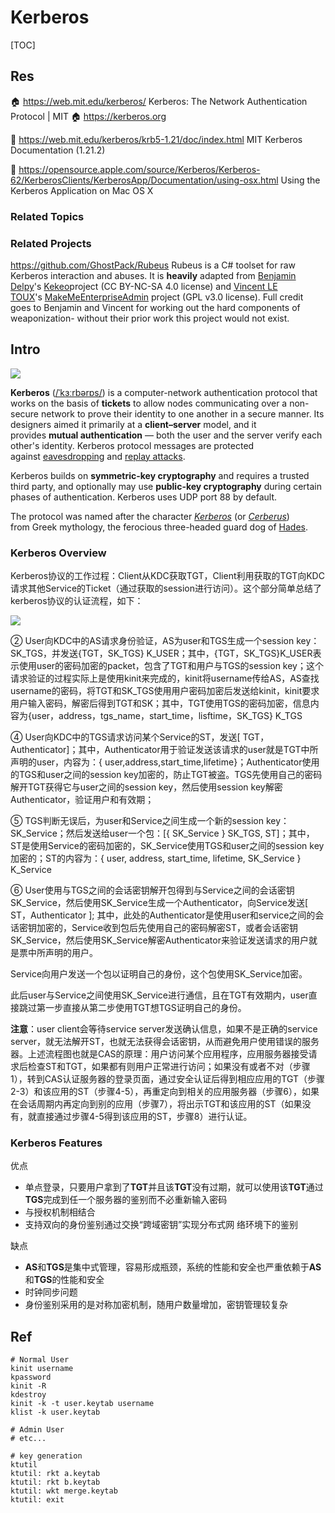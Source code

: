 # Kerberos

[TOC]



## Res
🏠 https://web.mit.edu/kerberos/
Kerberos: The Network Authentication Protocol | MIT
🏠 https://kerberos.org

📂 https://web.mit.edu/kerberos/krb5-1.21/doc/index.html
MIT Kerberos Documentation (1.21.2)

📂 https://opensource.apple.com/source/Kerberos/Kerberos-62/KerberosClients/KerberosApp/Documentation/using-osx.html
Using the Kerberos Application on Mac OS X


### Related Topics



### Related Projects
https://github.com/GhostPack/Rubeus
Rubeus is a C# toolset for raw Kerberos interaction and abuses. It is **heavily** adapted from [Benjamin Delpy](https://twitter.com/gentilkiwi)'s [Kekeo](https://github.com/gentilkiwi/kekeo/)project (CC BY-NC-SA 4.0 license) and [Vincent LE TOUX](https://twitter.com/mysmartlogon)'s [MakeMeEnterpriseAdmin](https://github.com/vletoux/MakeMeEnterpriseAdmin) project (GPL v3.0 license). Full credit goes to Benjamin and Vincent for working out the hard components of weaponization- without their prior work this project would not exist.



## Intro
![](../../../../../../../../../../Assets/Pics/kerberos.sml.png)

**Kerberos** ([/ˈkɜːrbərɒs/](https://en.wikipedia.org/wiki/Help:IPA/English "Help:IPA/English")) is a computer-network authentication protocol that works on the basis of **tickets** to allow nodes communicating over a non-secure network to prove their identity to one another in a secure manner. Its designers aimed it primarily at a **client–server** model, and it provides **mutual authentication** — both the user and the server verify each other's identity. Kerberos protocol messages are protected against [eavesdropping](https://en.wikipedia.org/wiki/Computer_insecurity#Eavesdropping "Computer insecurity") and [replay attacks](https://en.wikipedia.org/wiki/Replay_attack "Replay attack").

Kerberos builds on **symmetric-key cryptography** and requires a trusted third party, and optionally may use **public-key cryptography** during certain phases of authentication. Kerberos uses UDP port 88 by default.

The protocol was named after the character _[Kerberos](https://en.wikipedia.org/wiki/Cerberus "Cerberus")_ (or _[Cerberus](https://en.wikipedia.org/wiki/Cerberus "Cerberus")_) from Greek mythology, the ferocious three-headed guard dog of [Hades](https://en.wikipedia.org/wiki/Hades "Hades").


### Kerberos Overview
Kerberos协议的工作过程：Client从KDC获取TGT，Client利用获取的TGT向KDC请求其他Service的Ticket（通过获取的session进行访问）。这个部分简单总结了kerberos协议的认证流程，如下：

![](../../../../../../../../../../Assets/Pics/Pasted%20image%2020231111095817.png)

② User向KDC中的AS请求身份验证，AS为user和TGS生成一个session key：SK_TGS，并发送{TGT，SK_TGS} K_USER；其中，{TGT，SK_TGS}K_USER表示使用user的密码加密的packet，包含了TGT和用户与TGS的session key；这个请求验证的过程实际上是使用kinit来完成的，kinit将username传给AS，AS查找username的密码，将TGT和SK_TGS使用用户密码加密后发送给kinit，kinit要求用户输入密码，解密后得到TGT和SK；其中，TGT使用TGS的密码加密，信息内容为{user，address，tgs_name，start_time，lisftime，SK_TGS} K_TGS

④ User向KDC中的TGS请求访问某个Service的ST，发送[ TGT，Authenticator]；其中，Authenticator用于验证发送该请求的user就是TGT中所声明的user，内容为：{ user,address,start_time,lifetime}；Authenticator使用的TGS和user之间的session key加密的，防止TGT被盗。TGS先使用自己的密码解开TGT获得它与user之间的session key，然后使用session key解密Authenticator，验证用户和有效期；

⑤ TGS判断无误后，为user和Service之间生成一个新的session key：SK_Service；然后发送给user一个包：[{ SK_Service } SK_TGS, ST]；其中，ST是使用Service的密码加密的，SK_Service使用TGS和user之间的session key加密的；ST的内容为：{ user, address, start_time, lifetime, SK_Service } K_Service

⑥ User使用与TGS之间的会话密钥解开包得到与Service之间的会话密钥SK_Service，然后使用SK_Service生成一个Authenticator，向Service发送[ ST，Authenticator ]; 其中，此处的Authenticator是使用user和service之间的会话密钥加密的，Service收到包后先使用自己的密码解密ST，或者会话密钥SK_Service，然后使用SK_Service解密Authenticator来验证发送请求的用户就是票中所声明的用户。

Service向用户发送一个包以证明自己的身份，这个包使用SK_Service加密。

此后user与Service之间使用SK_Service进行通信，且在TGT有效期内，user直接跳过第一步直接从第二步使用TGT想TGS证明自己的身份。

**注意**：user client会等待service server发送确认信息，如果不是正确的service server，就无法解开ST，也就无法获得会话密钥，从而避免用户使用错误的服务器。上述流程图也就是CAS的原理：用户访问某个应用程序，应用服务器接受请求后检查ST和TGT，如果都有则用户正常进行访问；如果没有或者不对（步骤1），转到CAS认证服务器的登录页面，通过安全认证后得到相应应用的TGT（步骤2-3）和该应用的ST（步骤4-5），再重定向到相关的应用服务器（步骤6），如果在会话周期内再定向到别的应用（步骤7），将出示TGT和该应用的ST（如果没有，就直接通过步骤4-5得到该应用的ST，步骤8）进行认证。


### Kerberos Features
优点
- 单点登录，只要用户拿到了**TGT**并且该**TGT**没有过期，就可以使用该**TGT**通过**TGS**完成到任一个服务器的鉴别而不必重新输入密码
- 与授权机制相结合
- 支持双向的身份鉴别通过交换“跨域密钥”实现分布式网 络环境下的鉴别

缺点
- **AS**和**TGS**是集中式管理，容易形成瓶颈，系统的性能和安全也严重依赖于**AS**和**TGS**的性能和安全
- 时钟同步问题
- 身份鉴别采用的是对称加密机制，随用户数量增加，密钥管理较复杂



## Ref
[Kerberos (protocol) | Wikipedia]: https://en.wikipedia.org/wiki/Kerberos_(protocol)

[Kerberos | GeeksforGeeks]: https://www.geeksforgeeks.org/kerberos/

[👍 7 使用 Kerberos 进行网络身份验证 | SUSE]: https://documentation.suse.com/zh-cn/sles/15-SP4/html/SLES-all/cha-security-kerberos.html

[kerberos使用手册]: https://wzktravel.github.io/2016/03/01/how-to-use-kerberos-in-CDH/
```shell
# Normal User
kinit username
kpassword
kinit -R
kdestroy
kinit -k -t user.keytab username
klist -k user.keytab

# Admin User
# etc...

# key generation
ktutil
ktutil: rkt a.keytab
ktutil: rkt b.keytab
ktutil: wkt merge.keytab
ktutil: exit
```

[👍 kerberos使用详解 | CSDN]: https://blog.csdn.net/snail_bing/article/details/118081091

[👍 Kerberos基本原理、安装部署及用法]: https://www.cnblogs.com/swordfall/p/12009716.html

[👍 Kerberos for macOS | The University of Edinburgh - informatics]: https://computing.help.inf.ed.ac.uk/kerberos-mac-os-x

[👍 Using the Kerberos Applciation on Mac OS X | MIT Macintoch Development]: https://opensource.apple.com/source/Kerberos/Kerberos-62/KerberosClients/KerberosApp/Documentation/using-osx.html?f=text
